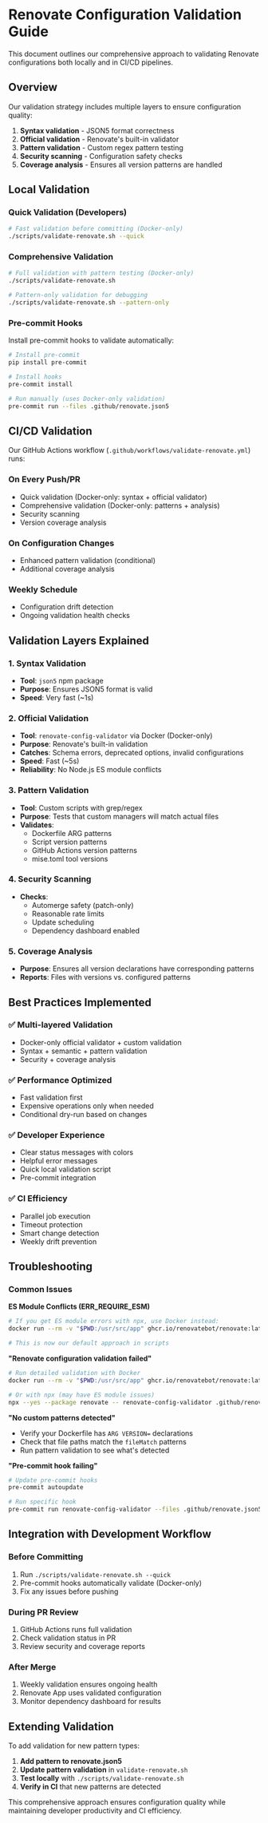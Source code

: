 # Renovate Configuration Validation Guide

This document outlines our comprehensive approach to validating Renovate configurations both locally and in CI/CD pipelines.

## Overview

Our validation strategy includes multiple layers to ensure configuration quality:

1. **Syntax validation** - JSON5 format correctness
2. **Official validation** - Renovate's built-in validator
3. **Pattern validation** - Custom regex pattern testing
4. **Security scanning** - Configuration safety checks
5. **Coverage analysis** - Ensures all version patterns are handled

## Local Validation

### Quick Validation (Developers)

```bash
# Fast validation before committing (Docker-only)
./scripts/validate-renovate.sh --quick
```

### Comprehensive Validation

```bash
# Full validation with pattern testing (Docker-only)
./scripts/validate-renovate.sh

# Pattern-only validation for debugging
./scripts/validate-renovate.sh --pattern-only
```

### Pre-commit Hooks

Install pre-commit hooks to validate automatically:

```bash
# Install pre-commit
pip install pre-commit

# Install hooks
pre-commit install

# Run manually (uses Docker-only validation)
pre-commit run --files .github/renovate.json5
```

## CI/CD Validation

Our GitHub Actions workflow (`.github/workflows/validate-renovate.yml`) runs:

### On Every Push/PR
- Quick validation (Docker-only: syntax + official validator)
- Comprehensive validation (Docker-only: patterns + analysis)
- Security scanning
- Version coverage analysis

### On Configuration Changes
- Enhanced pattern validation (conditional)
- Additional coverage analysis

### Weekly Schedule
- Configuration drift detection
- Ongoing validation health checks

## Validation Layers Explained

### 1. Syntax Validation
- **Tool**: `json5` npm package
- **Purpose**: Ensures JSON5 format is valid
- **Speed**: Very fast (~1s)

### 2. Official Validation
- **Tool**: `renovate-config-validator` via Docker (Docker-only)
- **Purpose**: Renovate's built-in validation
- **Catches**: Schema errors, deprecated options, invalid configurations  
- **Speed**: Fast (~5s)
- **Reliability**: No Node.js ES module conflicts

### 3. Pattern Validation
- **Tool**: Custom scripts with grep/regex
- **Purpose**: Tests that custom managers will match actual files
- **Validates**: 
  - Dockerfile ARG patterns
  - Script version patterns  
  - GitHub Actions version patterns
  - mise.toml tool versions

### 4. Security Scanning
- **Checks**: 
  - Automerge safety (patch-only)
  - Reasonable rate limits
  - Update scheduling
  - Dependency dashboard enabled

### 5. Coverage Analysis
- **Purpose**: Ensures all version declarations have corresponding patterns
- **Reports**: Files with versions vs. configured patterns

## Best Practices Implemented

### ✅ Multi-layered Validation
- Docker-only official validator + custom validation
- Syntax + semantic + pattern validation  
- Security + coverage analysis

### ✅ Performance Optimized
- Fast validation first
- Expensive operations only when needed
- Conditional dry-run based on changes

### ✅ Developer Experience
- Clear status messages with colors
- Helpful error messages
- Quick local validation script
- Pre-commit integration

### ✅ CI Efficiency
- Parallel job execution
- Timeout protection
- Smart change detection
- Weekly drift prevention

## Troubleshooting

### Common Issues

**ES Module Conflicts (ERR_REQUIRE_ESM)**
```bash
# If you get ES module errors with npx, use Docker instead:
docker run --rm -v "$PWD:/usr/src/app" ghcr.io/renovatebot/renovate:latest renovate-config-validator "/usr/src/app/.github/renovate.json5"

# This is now our default approach in scripts
```

**"Renovate configuration validation failed"**
```bash
# Run detailed validation with Docker
docker run --rm -v "$PWD:/usr/src/app" ghcr.io/renovatebot/renovate:latest renovate-config-validator "/usr/src/app/.github/renovate.json5"

# Or with npx (may have ES module issues)
npx --yes --package renovate -- renovate-config-validator .github/renovate.json5
```

**"No custom patterns detected"**
- Verify your Dockerfile has `ARG VERSION=` declarations
- Check that file paths match the `fileMatch` patterns
- Run pattern validation to see what's detected

**"Pre-commit hook failing"**
```bash
# Update pre-commit hooks
pre-commit autoupdate

# Run specific hook
pre-commit run renovate-config-validator --files .github/renovate.json5
```

## Integration with Development Workflow

### Before Committing
1. Run `./scripts/validate-renovate.sh --quick`
2. Pre-commit hooks automatically validate (Docker-only)
3. Fix any issues before pushing

### During PR Review
1. GitHub Actions runs full validation
2. Check validation status in PR
3. Review security and coverage reports

### After Merge
1. Weekly validation ensures ongoing health
2. Renovate App uses validated configuration
3. Monitor dependency dashboard for results

## Extending Validation

To add validation for new pattern types:

1. **Add pattern to renovate.json5**
2. **Update pattern validation** in `validate-renovate.sh`
3. **Test locally** with `./scripts/validate-renovate.sh`
4. **Verify in CI** that new patterns are detected

This comprehensive approach ensures configuration quality while maintaining developer productivity and CI efficiency.
